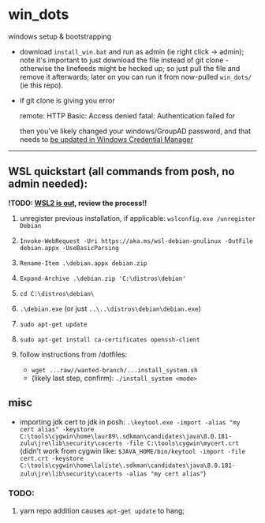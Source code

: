 # win_dots
windows setup &amp; bootstrapping

- download `install_win.bat` and run as admin (ie right click -> admin); note
  it's important to just download the file instead of git clone - otherwise the
  linefeeds might be hecked up; so just pull the file and remove it afterwards;
  later on you can run it from now-pulled `win_dots/` (ie this repo).
- if git clone is giving you error

    remote: HTTP Basic: Access denied fatal: Authentication failed for

  then you've likely changed your windows/GroupAD password, and that needs to
  [be updated in Windows Credential Manager](https://stackoverflow.com/a/52092795/1803648)

--------------
## WSL quickstart (all commands from posh, no admin needed):

**!TODO: [WSL2 is out](https://docs.microsoft.com/en-us/windows/wsl/install-win10), review the process!!**

1. unregister previous installation, if applicable: `wslconfig.exe /unregister Debian`
1. `Invoke-WebRequest -Uri https://aka.ms/wsl-debian-gnulinux -OutFile debian.appx -UseBasicParsing`
1. `Rename-Item .\debian.appx debian.zip`
1. `Expand-Archive .\debian.zip 'C:\distros\debian'`
1. `cd C:\distros\debian\`
1. `.\debian.exe` (or just `..\..\distros\debian\debian.exe`)

1. `sudo apt-get update`
1. `sudo apt-get install ca-certificates openssh-client`
1. follow instructions from /dotfiles:
   - `wget ...raw//wanted-branch/...install_system.sh`
   - (likely last step, confirm): `./install_system <mode>`

## misc
- importing jdk cert to jdk in posh:
`.\keytool.exe -import -alias "my cert alias" -keystore  C:\tools\cygwin\home\laur89\.sdkman\candidates\java\8.0.181-zulu\jre\lib\security\cacerts -file C:\tools\cygwin\mycert.crt`
 (didn't work from cygwin like: `$JAVA_HOME/bin/keytool -import -file cert.crt -keystore C:\tools\cygwin\home\laliste\.sdkman\candidates\java\8.0.181-zulu\jre\lib\security\cacerts -alias "my cert alias"`)

### TODO:
1. yarn repo addition causes `apt-get update` to hang;
